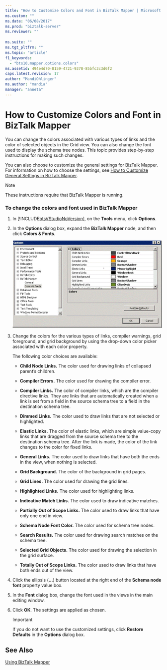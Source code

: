 ```yaml
---
title: "How to Customize Colors and Font in BizTalk Mapper | Microsoft Docs"
ms.custom: ""
ms.date: "06/08/2017"
ms.prod: "biztalk-server"
ms.reviewer: ""

ms.suite: ""
ms.tgt_pltfrm: ""
ms.topic: "article"
f1_keywords: 
  - "bts10.mapper.options.colors"
ms.assetid: 494e4d70-8159-4721-9378-85bfc3c3d6f2
caps.latest.revision: 17
author: "MandiOhlinger"
ms.author: "mandia"
manager: "anneta"
---
```

# How to Customize Colors and Font in BizTalk Mapper
You can change the colors associated with various types of links and the color of selected objects in the Grid view. You can also change the font used to display the schema tree nodes. This topic provides step-by-step instructions for making such changes.  
  
 You can also choose to customize the general settings for BizTalk Mapper. For information on how to choose the settings, see [How to Customize General Settings in BizTalk Mapper](../core/how-to-customize-general-settings-in-biztalk-mapper.md).  
  
> [!NOTE]
>  These instructions require that BizTalk Mapper is running.  
  
### To change the colors and font used in BizTalk Mapper  
  
1.  In [!INCLUDE[btsVStudioNoVersion](../includes/btsvstudionoversion-md.md)], on the **Tools** menu, click **Options**.  
  
2.  In the **Options** dialog box, expand the **BizTalk Mapper** node, and then click **Colors & Fonts**.  
  
     ![Select colors and fonts](../core/media/colorsfonts-options.gif "ColorsFonts_Options")  
  
3.  Change the colors for the various types of links, compiler warnings, grid foreground, and grid background by using the drop-down color picker associated with each color property.  
  
     The following color choices are available:  
  
    -   **Child Node Links.** The color used for drawing links of collapsed parent’s children.  
  
    -   **Compiler Errors.** The color used for drawing the compiler error.  
  
    -   **Compiler Links.** The color of compiler links, which are the compiler directive links. They are links that are automatically created when a link is set from a field in the source schema tree to a field in the destination schema tree.  
  
    -   **Dimmed Links.** The color used to draw links that are not selected or highlighted.  
  
    -   **Elastic Links.** The color of elastic links, which are simple value-copy links that are dragged from the source schema tree to the destination schema tree. After the link is made, the color of the link changes to the color for fixed links.  
  
    -   **General Links.** The color used to draw links that have both the ends in the view, when nothing is selected.  
  
    -   **Grid Background.** The color of the background in grid pages.  
  
    -   **Grid Lines.** The color used for drawing the grid lines.  
  
    -   **Highlighted Links.** The color used for highlighting links.  
  
    -   **Indicative Match Links.** The color used to draw indicative matches.  
  
    -   **Partially Out of Scope Links.** The color used to draw links that have only one end in view.  
  
    -   **Schema Node Font Color.** The color used for schema tree nodes.  
  
    -   **Search Results.** The color used for drawing search matches on the schema tree.  
  
    -   **Selected Grid Objects.** The color used for drawing the selection in the grid surface.  
  
    -   **Totally Out of Scope Links.** The color used to draw links that have both ends out of the view.  
  
4.  Click the ellipsis (**…**) button located at the right end of the **Schema node font** property value box.  
  
5.  In the **Font** dialog box, change the font used in the views in the main editing window.  
  
6.  Click **OK**. The settings are applied as chosen.  
  
    > [!IMPORTANT]
    >  If you do not want to use the customized settings, click **Restore Defaults** in the **Options** dialog box.  
  
## See Also  
 [Using BizTalk Mapper](../core/using-biztalk-mapper.md)